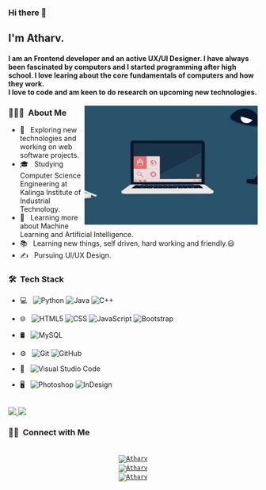 ### Hi there 👋

<h2>I'm Atharv.</h2>
<h4>I am an Frontend developer and an active UX/UI Designer. I have always been fascinated by computers and I started programming after high school. I love learing about the core fundamentals of computers and how they work.<br>I love to code and am keen to do research on upcoming new technologies.</h4>

<img align="right" alt="GIF" src="https://github.com/atharv1703/TechGig/blob/master/ff6c7f526d28fa4b87cc3aaaef076156.gif" width="350" height="240" />

<h3> 👨🏻‍💻 &nbsp;About Me </h3>

- 🤔 &nbsp; Exploring new technologies and working on web software projects.
- 🎓 &nbsp; Studying Computer Science Engineering at Kalinga Institute of Industrial Technology.
- 🌱 &nbsp; Learning more about Machine Learning and Artificial Intelligence.
- 📚 &nbsp; Learning new things, self driven, hard working and friendly.😃
- ✍️ &nbsp; Pursuing UI/UX Design.

<h3> 🛠 &nbsp;Tech Stack</h3>

- 💻 &nbsp;
  ![Python](https://img.shields.io/badge/-Python-333333?style=flat&logo=python)
  ![Java](https://img.shields.io/badge/-Java-333333?style=flat&logo=Java&logoColor=007396)
  ![C++](https://img.shields.io/badge/-C++-333333?style=flat&logo=C%2B%2B&logoColor=00599C)
- 🌐 &nbsp;
  ![HTML5](https://img.shields.io/badge/-HTML5-333333?style=flat&logo=HTML5)
  ![CSS](https://img.shields.io/badge/-CSS-333333?style=flat&logo=CSS3&logoColor=1572B6)
  ![JavaScript](https://img.shields.io/badge/-JavaScript-333333?style=flat&logo=javascript)
  ![Bootstrap](https://img.shields.io/badge/-Bootstrap-333333?style=flat&logo=bootstrap&logoColor=563D7C)
  
- 🛢 &nbsp;
  ![MySQL](https://img.shields.io/badge/-MySQL-333333?style=flat&logo=mysql)
- ⚙️ &nbsp;
  ![Git](https://img.shields.io/badge/-Git-333333?style=flat&logo=git)
  ![GitHub](https://img.shields.io/badge/-GitHub-333333?style=flat&logo=github)
- 🔧 &nbsp;
  ![Visual Studio Code](https://img.shields.io/badge/-Visual%20Studio%20Code-333333?style=flat&logo=visual-studio-code&logoColor=007ACC)
- 🖥 &nbsp;
  ![Photoshop](https://img.shields.io/badge/-Photoshop-333333?style=flat&logo=adobe-photoshop)
  ![InDesign](https://img.shields.io/badge/-InDesign-333333?style=flat&logo=adobe-indesign)

<br/>

<a href="https://github.com/atharv1703">
  <img height="180em" src="https://github-readme-stats.vercel.app/api?username=atharv1703&theme=buefy&show_icons=true" />
  <img height="180em" src="https://github-readme-stats.vercel.app/api/top-langs/?username=atharv1703&theme=buefy&layout=compact" />
</a>

<br/>

<h3> 🤝🏻 &nbsp;Connect with Me </h3>

<p align="center">
<code>
<a href="https://twitter.com/SalpekarAtharv" target="_blank"><img align="center" src="https://cdn.jsdelivr.net/npm/simple-icons@5.7.0/icons/twitter.svg" alt="Atharv" height="30" width="40"/></a>
<a href="https://www.linkedin.com/in/atharv-salpekar-0b756b183/" target="_blank"><img align="center" src="https://cdn.jsdelivr.net/npm/simple-icons@3.0.1/icons/linkedin.svg" alt="Atharv" height="30" width="40"/></a>
<a href="https://www.instagram.com/_atharv_salpekar_/"_blank"><img align="center" src="https://cdn.jsdelivr.net/npm/simple-icons@3.0.1/icons/instagram.svg" alt="Atharv" height="30" width="40" /></a>
</code>
</p>
